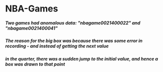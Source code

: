 # NBA-Games

##### Two games had anomalous data: "nbagame0021400022" and "nbagame0021400041"
##### The reason for the big box was because there was some error in recording - and instead of getting the next value
##### in the quarter, there was a sudden jump to the initial value, and hence a box was drawn to that point
